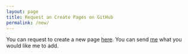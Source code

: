 ```yaml
---
layout: page
title: Request an Create Pages on GitHub
permalink: /new/
---
```


You can request to create a new page <a href="https://github.com/DiaWiki/DiaWiki.GitHub.io/new/main/SiteName.md">here</a>.
You can send <a href="https://github.com/DiamondGotCat">me</a> what you would like me to add.
